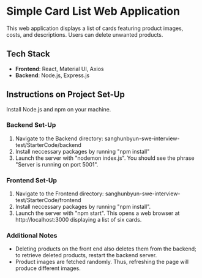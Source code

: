 # Simple Card List Web Application 
This web application displays a list of cards featuring product images, costs, and descriptions. Users can delete unwanted products. 

## Tech Stack 
- **Frontend**: React, Material UI, Axios
- **Backend**: Node.js, Express.js

## Instructions on Project Set-Up
Install Node.js and npm on your machine. 

### Backend Set-Up

1. Navigate to the Backend directory: sanghunbyun-swe-interview-test/StarterCode/backend
2. Install neccessary packages by running "npm install"
3. Launch the server with "nodemon index.js". You should see the phrase "Server is running on port 5001".

### Frontend Set-Up
1. Navigate to the Frontend directory: sanghunbyun-swe-interview-test/StarterCode/frontend
2. Install neccessary packages by running "npm install".
3. Launch the server with "npm start". This opens a web browser at http://localhost:3000 displaying a list of six cards. 

### Additional Notes
- Deleting products on the front end also deletes them from the backend; to retrieve deleted products, restart the backend server. 
- Product images are fetched randomly. Thus, refreshing the page will produce different images. 